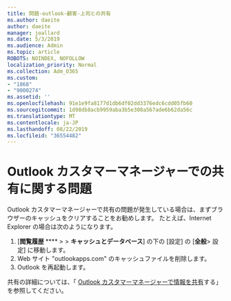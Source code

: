 ```yaml
---
title: 問題-outlook-顧客-上司との共有
ms.author: daeite
author: daeite
manager: joallard
ms.date: 5/3/2019
ms.audience: Admin
ms.topic: article
ROBOTS: NOINDEX, NOFOLLOW
localization_priority: Normal
ms.collection: Adm_O365
ms.custom:
- "1868"
- "9000274"
ms.assetid: ''
ms.openlocfilehash: 91e1e9fa8177d1db6df02dd3376edc6cdd05fb60
ms.sourcegitcommit: 1d98db8acb9959aba3b5e308a567ade6b62da56c
ms.translationtype: MT
ms.contentlocale: ja-JP
ms.lasthandoff: 08/22/2019
ms.locfileid: "36554482"
---
```

# <a name="problems-sharing-with-outlook-customer-manager"></a>Outlook カスタマーマネージャーでの共有に関する問題

Outlook カスタマーマネージャーで共有の問題が発生している場合は、まずブラウザーのキャッシュをクリアすることをお勧めします。 たとえば、Internet Explorer の場合は次のようになります。

1. [**閲覧履歴** **** >  > **キャッシュとデータベース**] の下の [設定] の [**全般**> 設定] に移動します。
2. Web サイト "outlookapps.com" のキャッシュファイルを削除します。
3. Outlook を再起動します。

共有の詳細については、「 [Outlook カスタマーマネージャーで情報を共有](https://support.office.com/article/4f26cc69-67da-4cd5-b344-02d1a4799310%20)する」を参照してください。